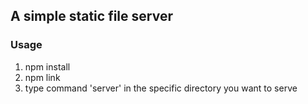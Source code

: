 ## A simple static file server 
### Usage
1. npm install 
2. npm link 
3. type command 'server' in the specific directory you want to serve